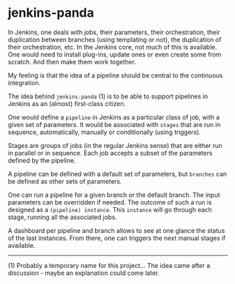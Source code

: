 jenkins-panda
=============

In Jenkins, one deals with jobs, their parameters, their orchestration, their duplication between branches (using templating or not), the duplication of their orchestration, etc. In the Jenkins core, not much of this is available. One would need to install plug-ins, update ones or even create some from scratch. And then make them work together.

My feeling is that the idea of a pipeline should be central to the continuous integration.

The idea behind `jenkins-panda` (1) is to be able to support pipelines in Jenkins as an (almost) first-class citizen.

One would define a `pipeline` in Jenkins as a particular class of job, with a given set of parameters. It would be associated with `stages` that are run in sequence, automatically, manually or conditionally (using triggers).

Stages are groups of jobs (in the regular Jenkins sense) that are either run in parallel or in sequence. Each job accepts a subset of the parameters defined by the pipeline.

A pipeline can be defined with a default set of parameters, but `branches` can be defined as other sets of parameters.

One can run a pipeline for a given branch or the default branch. The input parameters can be overridden if needed. The outcome of such a run is designed as a `(pipeline) instance`. This `instance` will go through each stage, running all the associated jobs.

A dashboard per pipeline and branch allows to see at one glance the status of the last instances. From there, one can triggers the next manual stages if available.

---
(1) Probably a temporary name for this project... The idea came after a discussion - maybe an explanation could come later.
